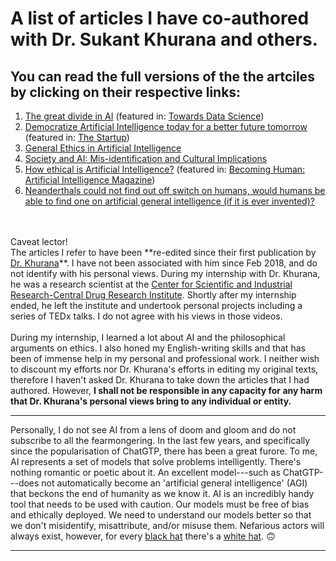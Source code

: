 # A list of articles I have co-authored with Dr. Sukant Khurana and others.

## You can read the full versions of the the artciles by clicking on their respective links: <br>
1. [The great divide in AI](https://towardsdatascience.com/the-great-divide-in-ai-450bec3974e9) (featured in: [Towards Data Science](https://towardsdatascience.com/))
2. [Democratize Artificial Intelligence today for a better future tomorrow](https://medium.com/swlh/democratize-artificial-intelligence-today-for-a-better-future-tomorrow-fbb33e04b3f9) (featured in: [The Startup](https://medium.com/swlh))
3. [General Ethics in Artificial Intelligence](https://medium.com/@sukantkhurana/general-ethics-in-artificial-intelligence-1efe8d8b81f)
4. [Society and AI: Mis-identification and Cultural Implications](https://medium.com/@sukantkhurana/society-and-ai-mis-identification-and-cultural-implications-57d600b4adfe)
5. [How ethical is Artificial Intelligence?](https://becominghuman.ai/how-ethical-is-artificial-intelligence-37ee034e7435) (featured in: [Becoming Human: Artificial Intelligence Magazine](https://becominghuman.ai/))
6. [Neanderthals could not find out off switch on humans, would humans be able to find one on artificial general intelligence (if it is ever invented)?](https://medium.com/@sukantkhurana/neanderthals-could-not-find-out-off-switch-on-humans-would-human-be-able-to-find-one-on-artificial-b4c70b7e7e3d)
<br>
<br>
Caveat lector!<br>
The articles I refer to have been **re-edited since their first publication by <a href="https://scholar.google.com/citations?user=LiTpdBYAAAAJ">Dr. Khurana</a>**. I have not been associated with him since Feb 2018, and do not identify with his personal views. During my internship with Dr. Khurana, he was a research scientist at the <a href="https://cdri.res.in/">Center for Scientific and Industrial Research-Central Drug Research Institute</a>. Shortly after my internship ended, he left the institute and undertook personal projects including a series of TEDx talks. I do not agree with his views in those videos.<br><br>During my internship, I learned a lot about AI and the philosophical arguments on ethics. I also honed my English-writing skills and that has been of immense help in my personal and professional work. I neither wish to discount my efforts nor Dr. Khurana's efforts in editing my original texts, therefore I haven't asked Dr. Khurana to take down the articles that I had authored. However, <b>I shall not be responsible in any capacity for any harm that Dr. Khurana's personal views bring to any individual or entity.</b> <br>

---
Personally, I do not see AI from a lens of doom and gloom and do not subscribe to all the fearmongering. In the last few years, and specifically since the popularisation of ChatGTP, there has been a great furore. To me, AI represents a set of models that solve problems intelligently. There's nothing romantic or poetic about it. An excellent model---such as ChatGTP---does not automatically become an 'artificial general intelligence' (AGI) that beckons the end of humanity as we know it. AI is an incredibly handy tool that needs to be used with caution. Our models must be free of bias and ethically deployed. We need to understand our models better so that we don't misidentify, misattribute, and/or misuse them. Nefarious actors will always exist, however, for every [black hat](https://www.wikiwand.com/en/Black_hat_(computer_security)) there's a [white hat](https://www.wikiwand.com/en/White_hat_(computer_security)). 🙃

---


